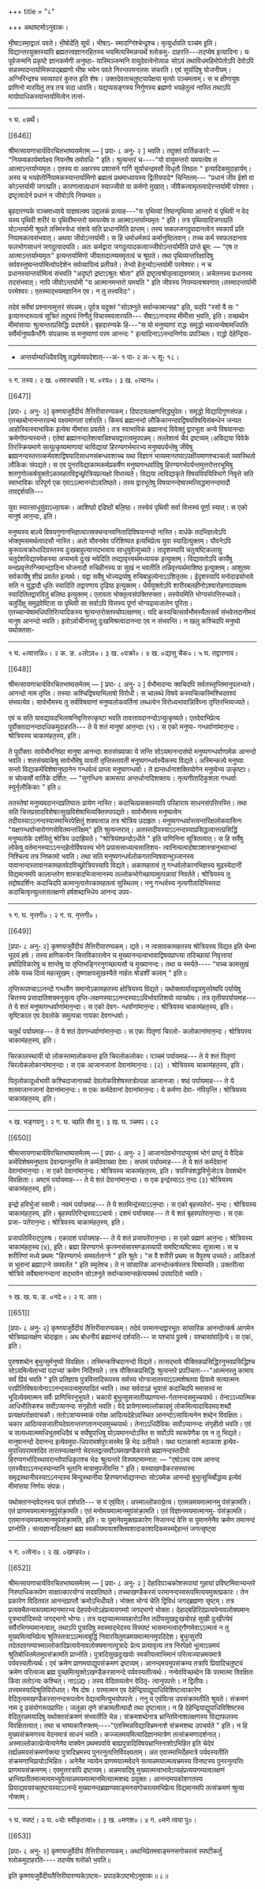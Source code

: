 +++
title = "८"

+++
अथाष्टमोऽनुवाकः।

भी॒षाऽस्मा॒द्वातः॑ पवते। भी॒षोदे॑ति॒ सूर्यः॑। भीषाऽ-
स्मादग्नि॑श्चेन्द्र॒श्च। मृत्युर्धावति पञ्च॑म इ॒ति।
विद्यान्तरयुक्तस्यापि ब्रह्मतत्त्वज्ञानरहितस्य भयमित्यस्मिन्नप्यर्थे श्लोकमु-
दाहरति---तदप्येष इत्यादिना। यः पूर्वजन्मनि प्रकृष्टे ज्ञानकर्मणी अनुष्ठा-
यास्मिञ्जन्मनि वायुदेवत्वेनोत्पन्नः सोऽयं तथाविधमहिमोपेतोऽपि देवोऽपि सन्नस्मादन्तर्यामिरूपाद्ब्रह्मणो भीषा भयेन पवते निरन्तरमनलसः संचरति। एवं सूर्यादिषु योजनीयम्। अग्निरिन्द्रश्च स्वव्यापारं कुरुत इति शेषः। उक्तदेवताचतुष्टयापेक्षया मृत्योः पञ्चमत्वम्। स च क्षीणायुषः प्राणिनो मारयितुं तत्र तत्र सदा धावति। यद्यप्यसङ्गस्य निर्गुणस्य ब्रह्मणो भयहेतुत्वं नास्ति तथाऽपि मायोपाधिकस्यान्तर्यामित्वेन तत्सं-
_____________________________________________________
१ घ. ०न्नर्थे।

[[646]]

श्रीमत्सायणाचार्यविरचितभाष्यसमेतम् — [ प्रपा॰ ८ अनु॰ २ ]
भवति। तदुक्तं वार्तिककारे: — "नियम्यकार्यमापेक्ष्य नियन्तैष तमोवधिः " इति। श्रुत्यन्तरं च----"यो वायुमन्तरो यमयत्येष त आत्माऽन्तर्याम्यमृतः। एतस्य वा अक्षरस्य प्रशासने गार्गि सूर्याचन्द्रमसौ विधृतौ तिष्ठतः " इत्यादिकमुदाहार्यम्।
अस्य च भयहेतोर्नियामकस्यान्तर्यामिणो ब्रह्मत्वं प्रथमाध्यायस्य द्वितीयपादे* चिन्तितम्---
"प्रधानं जीव ईशो वा कोऽन्तर्यामी जगत्प्रति।
कारणत्वात्प्रधानं स्याज्जीवो वा कर्मणो मुखात्।
जीवैकत्वामृतत्वादेरन्तर्यामी परेश्वरः।
द्रष्टृत्वादेर्न प्रधानं न जीवोऽपि नियम्यतः॥

बृहदारण्यके पञ्चमाध्याये याज्ञवल्क्य उद्दालकं प्रत्याह---"यः पृथिव्यां तिष्ठन्पृथिव्या आन्तरो यं पृथिवी न वेद यस्य पृथिवी शरीरं यः पृथिवीमन्तरो यमयत्येष त आत्माऽन्तर्याम्यमृतः " इति। तत्र पृथिव्यादिजगत्प्रति योऽन्तर्यामी श्रूयते तस्मिंस्त्रेधा संशये सति प्राधानमिति प्राप्तम्। तस्य सकलजगदुपादानत्वेन स्वकार्यं प्रति नियामकत्वसंभवात्। अथवा जीवोऽन्तर्यामी। स हि धर्माधर्मरूपं कर्मानुष्ठितवान्। तच्च कर्म स्वफलदानाय फलभोगसाधनं जगदुत्पादयति। अतः कर्मद्वारा जगदुत्पादकत्वाज्जीवोऽन्तर्यामीति प्राप्ते ब्रूम: — "एष त आत्माऽन्तर्याम्यमृतः" इत्यन्तर्यामिणो जीवतादात्म्यममृतत्वं च श्रूयते। तथा पृथिव्यन्तरिक्षादिषु सर्ववस्तुष्वन्तर्यामित्वोपदेशेन सर्वव्यापित्वं प्रतीयते। तेभ्यो हेतुभ्योऽन्तर्यामी परमेश्वरः। न च प्रधानस्यान्तर्यामित्वं संभवति "अदृष्टो द्रष्टाऽश्रुतः श्रोता" इति द्रष्टृत्वश्रोतृत्वाद्यवगमात्। अचेतनस्य प्रधानस्य तदसंभवात्। नापि जीवोऽन्तर्यामी "य आत्मानमन्तरो यमयति " इति जीवस्य नियम्यत्वश्रवणात्।तस्मादन्तर्यामी परमेश्वरः। एतस्माद्भयमज्ञानिन एव। न तु तत्त्वविदः"।

तदेवं सर्वेषां प्रश्नानामुत्तरं संपन्नम्। पूर्वत्र यदुक्तं "सोऽश्नुते सर्वान्कामान्सह" इति, यदपि "रसो वै सः " इत्यानन्दरूपत्वं सूत्रितं तदुभयं निर्णेतुं विचारमवतारयति---
सैषाऽऽनन्दस्य मीमांँसा भ॒वति, इति।
तच्छब्देन मीमांसायाः श्रुत्यन्तरप्रसिद्धिः प्रदर्श्यते। बृहदारण्यके हि---"स यो मनुष्याणां राद्धः समृद्धो भवत्यन्येषामधिपतिः सर्वैर्मानुष्यकैर्भोगैः संपन्नतमः स मनुष्याणां परम आनन्दः " इत्यादिनाऽऽनन्दनिर्णयः प्रपञ्चितः। राद्धो देहेन्द्रिया-
_____________________________________________________
* अन्तर्याम्याधिदैवादिषु तद्धर्मव्यपदेशात्---अ॰ १ पा॰ २ अ॰ ५ सू॰ १८।
___________________________________________________
१ ग. तस्य। २ ख. ०रमारचयति। घ. ०रय०। ३ ख. ०त्यान०।

[[647]]

[प्रपा॰ ८ अनु॰ २] कृष्णयजुर्वेदीयं तैत्तिरीयारण्यकम्।
दिपाटवलक्षणसिद्ध्युपेतः। समृद्धो विद्यादिगुणसंपन्नः। एतच्छब्देनानन्तरग्रन्थे वक्ष्यमाणतां दर्शयति। किमयं ब्रह्मानन्दो लौकिकानन्दवद्विषयविषयिसंबन्धेन जन्यत आहोस्वित्स्वाभाविक इत्येषा मीमांसा प्रवर्तते।
तत्र स्वाभाविकं ब्रह्मानन्दं विवेक्तुं द्वारभूता अन्ये विषयानन्दाः क्रमेणोपन्यस्यन्ते। एतेषां ब्रह्मानन्दलेशत्वान्निश्चयद्वारत्वमुपपन्नम्। तल्लेशत्वं चैवं द्रष्टव्यम्।अविद्यया विवेके तिरस्क्रियमाणे सत्युत्कृष्यमाणायां चाविद्यायां हिरण्यगर्भमारभ्य मनुष्यपर्यन्तेषु जीवेषु ब्रह्मानन्दस्तत्तत्कर्मवशाद्विषयादिसाधनसंबन्धवशाच्च यथा विज्ञानं भाव्यमानतयाऽपक्षीयमाणश्चञ्चलो व्यवस्थितो लौकिकः संपद्यते। स एव पुनरविद्याकामकर्मप्रकर्षेण मनुष्यगन्धर्वादिषु हिरण्यगर्भपर्यन्तमुत्तरोत्तरभूमिषु शतगुणोत्कर्षयुक्तोऽकामहतविद्वच्छ्रोत्रियप्रत्यक्षो विभाव्यते। विद्यया त्वविद्याकृते विषयविपयिविभागे निवृत्ते सति स्वाभाविकः परिपूर्ण एक एवाऽऽत्मानन्दोऽवतिष्ठते। तस्य द्वारभूतेषु विषयानन्देष्वस्मत्सिद्धमानन्दमादौ तावद्दर्शयति---

युवा स्यात्साधुयु॑वाऽध्या॒यकः। आशिष्ठो द्दढिष्ठो॑ बलि॒ष्ठः। तस्येयं
पृथिवी सर्वा वित्तस्य॑ पूर्णा॒ स्यात्। स एको मानुष॑ आन॒न्दः, इति।

मनुष्यस्य बाल्ये विषयगुणानभिज्ञत्वात्स्रक्चन्दनवनितादिविषयानन्दो नास्ति। वार्धके तदभिज्ञत्वेऽपि भोक्तृमसमर्थत्वादसौ नास्ति। अतो यौवनमेव परिशिष्यत इत्यभिप्रेत्य युवा स्यादित्युक्तम्। यौवनेऽपि कुरूपत्वक्रोधादिग्रस्तस्य दुःखबाहुल्यात्तदभावाय साधुयुवेत्युच्यते। तादृशस्यापि चतुःषष्टिकलासु चतुर्दशविद्यास्वेकस्या अप्यभावे दुःखं भवेदिति तव्द्यावृत्त्यर्थमध्यायक इत्युक्तम्। विद्यावतोऽपि कार्येषु मन्दप्रवृत्तेरग्निमान्द्यादिना भोजनादौ रुचिहीनस्य वा सुखं न भवतीति तन्निवृत्त्यर्थमाशिष्ठ इत्युक्तम्। आशुतमः सर्वकार्येषु शीघ्रं प्रवर्तत इत्यर्थः। यद्वा सर्वेषु भोज्यद्रव्येषु रुचिबाहुल्येनाऽऽशितृतमः। ईदृशस्यापि मनोदार्ढ्याभावे सति न युद्धादौ धृतिः स्यादिति तद्वारणाय दृढिष्ठ इत्युक्तम्। धैर्ययुक्तोऽपि शारीरबलहीनोऽश्वारोहणादावक्षमः स्यादितितद्वारयितुं बलिष्ठ इत्युक्तम्। एतावता भोक्तृत्वसंपक्तिरुक्ता। तस्येयमिति भोग्यसंपत्तिरुच्यते। चतुर्दिक्षु समुद्रवेष्टिता या पृथिवी सा सर्वाऽपि वित्तस्य पूर्णा भोग्यद्रव्यजातेन पूरिता। एतच्चान्येषामधिपतिरित्यादिकस्य श्रुत्यन्तरोक्तस्योपलक्षणम्। यदि कस्यचित्सार्वभौमस्यैतत्सर्वं संभवेत्तदानीमयं मानुष आनन्दो भवति। इतोऽर्वाचीनास्तु दुःखमिश्रत्वादानन्दा एव न संभवन्ति। न खलु कश्चिदपि मनुष्यो यथोक्तसा-
_____________________________________________________
१ घ. ०त्वात्तन्नि०। २ क. ङ. ०लोऽव०। ३ ख. ०पक्रो०। ४ ख. ०द्यासु चैक०। ५ घ. तद्वारणाय।

[[648]]

श्रीमत्सायणाचार्यविरचितभाष्यसमेतम् — [ प्रपा॰ ८ अनु॰ २ ]
र्वभौमादन्यः क्वचिदपि सर्वतस्तृप्तिमानुपलभ्यते। आनन्दो नाम तृप्तिः। तस्याः कश्चिद्विषयाभिलाषो विरोधी। स चालब्धे विषये कस्यचित्कस्मिंश्चिदवश्यं संभवत्येव। सार्वभौमस्य तु सर्वविषयाणां मनुष्यलोकवर्तिनां लब्धत्वेन विरोध्यभावान्निर्विघ्ना तृप्तिरभिव्यज्यते।

एवं च सति यावद्यावदभिलाषनिवृत्तिरुत्कृष्टा भवति तावत्तावदानन्दोऽप्युत्कृष्यते। एतदेवाभिप्रेत्य पूर्वोक्तादानन्दादधिकमुदाहरति---
ते ये शतं मानुषा॑ आन॒न्दाः (१)। स एको मनुष्य-
गन्धर्वाणा॑मान॒न्दः। श्रोत्रियस्य चाकाम॑हत॒स्य, इति।

ते पूर्वोक्ताः सार्वभौमनिष्ठा मानुषा आनन्दाः शतसंख्याका ये सन्ति सोऽयमानन्दसंघो मनुष्यगन्धर्वाणामेक आनन्दो भवति। शतसंख्याकेषु सार्वभौमेषु यावती तृप्तिस्तावती मनुष्यगन्धर्वस्यैकस्य विद्यते। अस्मिन्कल्पे मनुष्याः सन्तो विद्याकर्मविशेषानुष्ठानेन गन्धर्वत्वं प्राप्ता मनुष्यगन्धर्वाः। ते ह्यन्तर्धानाशक्तियोगेन मनुष्येभ्य उत्कृष्टाः।
स चोत्कर्षो वार्तिके दर्शित: —
"सुगन्धिनः कामरूपा अन्तर्धानादिशक्तयः।
नृत्यगीतादिकुशला गन्धर्वाः स्युर्नृलौकिकाः " इति॥

ततस्तेषां मनुष्यवदानन्दप्रतिघातः प्रायेण नास्ति। कदाचित्प्रसक्तस्यापि परिहाराय साधनसंपत्तिरस्ति। तथा सति चित्तप्रसादविशेषात्सुखविशेषाभिव्यक्तिरुपपद्यते। सार्वभौमस्य मनुष्यत्वेन तदीयस्याऽऽनन्दस्यास्माभिरपेक्षितुं शक्यत्वान्न तत्र श्रोत्रिय उदाहृतः। मनुष्यगन्धर्वास्त्वन्तरिक्षलोकवासिनः "यक्षगन्धर्वाप्सरोगणसेवितमन्तरिक्षम्" इति श्रुत्यन्तरात्। अतस्तदीयस्याऽऽनन्दस्याप्रसिद्धत्वात्तत्प्रसिद्धिं मनुष्यलोके दर्शयितुं श्रोत्रिय उदाह्रियते। "श्रोत्रियंश्छन्दोऽधीते " इति पाणिनिना सूत्रितत्वात्। स हि सर्वेषु लोकेषु वर्तमानस्याऽऽनन्दहेतोर्विषयस्य भोगे प्रयाससाध्यत्वसातिशय-
त्वानित्यत्वदोषाञ्शास्त्रानुभवाभ्यां निश्चित्य तत्र निष्कामो भवति। तथा सति मनुष्यगन्धर्वलोकगतान्विषयान्भुञ्जानस्य यावानान्दस्तावानकामहतवेदविच्छ्रोत्रियस्यापि विद्यते। अकामहतत्वं तु गन्धर्वलोकानभिज्ञस्य मूढस्येदानीं विद्यमानमपि कालान्तरेण शास्त्रादभिजानानस्य तल्लोकभोगेच्छायामुत्पन्नायां निवर्तते। श्रोत्रियस्य तु तद्दोषदर्शिनः कदाचिदपि कामानुत्पत्तेरकामहतत्वं सुस्थितम्। ननु गन्धर्वस्य नृत्यगीतादिभिस्तदा कदाचित्वृत्त्युल्लासलक्षणो हर्षशब्दाभिधेय आनन्द उपप-
___________________________________________________
१ ग. घ. नृत्तगी०। २ ग. घ. नृत्तगी०।

[[649]]

[प्रपा॰ ८ अनु॰ २] कृष्णयजुर्वेदीयं तैत्तिरीयारण्यकम्।
द्यते। न त्वसावकामहतस्य श्रोत्रियस्य विद्यत इति चेन्मा भूदयं हर्षः। तस्य क्षणिकत्वेन चित्तविकारत्वेन च मुख्यानन्दत्वाभावाद्विषयप्राप्त्या तदिच्छायां निवृत्तायां हर्षादिविकारेषु च शान्तेषु या तृप्तिभङ्गिरनुगच्छत्यसौ च मुख्यानन्दः।
तथा च स्मर्यते----
"यच्च कामसुखं लोके यच्च दिव्यं महत्सुखम्।
तृष्णाक्षयसुखस्यैते नार्हतः षोडशीं कलाम् " इति॥

तृप्तिरूपश्चाऽऽनन्दो गन्धर्वेण समानोऽकामहतस्य क्षोत्रियस्य विद्यते। यथोक्तपर्यायद्वयमुत्तरेष्वपि पर्यायेषु चित्तस्य प्रसादातिशयमनुसृत्य तृप्ति-लक्षणस्याऽऽनन्दस्याऽऽविर्भावातिशयो व्याख्येयः।
तत्र तृतीयपर्यायमाह---
ते ये शतं मनुष्यगन्धर्वाणा॑मान॒न्दाः। स एको देवग-
न्धर्वाणा॑मान॒न्दः। श्रोत्रियस्य चाकाम॑हत॒स्य, इति।
सृष्टिकाल एव देवलोके समुत्पन्ना गायका देवगन्धर्वाः।

चतुर्थं पर्यायमाह---
ते ये शतं देवगन्धर्वाणा॑मान॒न्दाः। स एकः पितृणां चिरलो-
कलोकाना॑मान॒न्दः। श्रोत्रियस्य चाकाम॑हत॒स्य, इति।

चिरकालस्थायी यो लोकस्तमालोकयन्त इति चिरलोकलोकाः।
पञ्चमं पर्यायमाह---
ते ये शतं पितृणां चिरलोकलोकाना॑मान॒न्दाः।
स एक आजानजानां देवाना॑मान॒न्दः।
(२) । श्रोत्रियस्य चाकाम॑हत॒स्य, इति।

पितृलोकादूर्ध्वभावी कश्चिदाजानाख्यो देवलोकविशेषस्तत्रोत्पन्ना आजानजाः।
षष्ठं पर्यायमाह---
ते ये शतमाजानजानां देवाना॑मान॒न्दः। स एकः
कर्मदेवानां देवाना॑मान॒न्दः। ये कर्मणा देवा-
न॑पिय॒न्ति। श्रोत्रियस्य चाकाम॑हत॒स्य, इति।
________________________________________________
१ ख. भङ्गयनु। २ ग. घ. च्छति सैव मु। ३ ख. घ. ञ्चमप।
८२

[[650]]

श्रीमत्सायणाचार्यविरचितभाष्यसमेतम् — [ प्रपा॰ ८ अनु॰ २ ]
आजानदेवभोगादप्युत्तमं भोगं प्राप्तुं ये वैदिकं कर्मविशेषमनुष्ठाय देवान्प्राप्नुवन्ति ते कर्मदेवाख्या देवाः।
सप्तमं पर्यायमाह---
ते ये शतं कर्मदेवानां देवाना॑मान॒न्दाः। स एको
देवाना॑मान॒न्दः। श्रोत्रियस्य चाकाम॑हत॒स्य, इति।
त्रयस्त्रिंशद्धविर्भुजोऽत्र देवशब्देन विवक्षिताः।
अष्टमं पर्यायमाह---
ते ये शतं देवाना॑मान॒न्दाः। स एक इन्द्र॑स्याऽऽ
न॒न्दः (३) श्रोत्रियस्य चाकाम॑हत॒स्य, इति।

इन्द्रो हविर्भुजां स्वामी।
नवमं पर्यायमाह---
ते ये शतमिन्द्र॑स्याऽऽन॒न्दाः। स एको बृहस्पतेरा॑-
न॒न्दः। श्रोत्रियस्य चाकाम॑हत॒स्य, इति।
बृहस्पतिरिन्द्रस्याऽऽचार्यः।
दशमं पर्यायमाह---
ते ये शतं बृहस्पते॑रान॒न्दाः। स एकः प्रजा-
पते॑रान॒न्दः। श्रोत्रियस्य चाकाम॑हत॒स्य, इति।

प्रजापतिर्विराट्पुरुषः।
एकादशं पर्यायमाह---
ते ये शतं प्रजापते॑रान॒न्दाः। स एको प्रह्मण॑
आन॒न्दः। श्रोत्रियस्य चाकाम॑हत॒स्य (४), इति।
ब्रह्मा हिरण्यगर्भः कृत्स्नसंसारमण्डलव्यापी समष्टिव्यष्टिरूपः सूत्रात्मा। स च शरीरिणां मध्ये प्रथमः "हिरण्यगर्भः समवर्तताग्ने " इति श्रुतेः।
"स वै शरीरी प्रथमः स वैपुरुष उच्यते।
आदिकर्ता स भूतानां ब्रह्माऽग्ने समवर्तत " इति स्मृतेश्च।
ते न सांसारिक आनन्दोत्कर्षस्तत्र विश्राम्यति। उक्तरीत्या श्रोत्रिये सर्वेषामानन्दानां सद्भावेन सोऽश्नुते सर्वान्कामान्सहेत्ययमर्थ उपपादितो भवति।
______________________________________________________
१ ख. ख. घ. ङ. ०नदे ०। २ घ. अतः।

[[651]]

[प्रपा॰ ८ अनु॰ २] कृष्णयजुर्वेदीयं तैत्तिरीयारण्यकम्।
तदेवं परमानन्दद्वारभूतः सांसारिक आनन्दोत्कर्ष आगमेन श्रोत्रियप्रत्यक्षेण चोदाहृतः। अथ बोधनीयं ब्रह्मानन्दं दर्शयति---
स यश्चा॑यं पु॒रुषे। यश्चासा॑वादि॒त्ये। स एकः॑, इति।

पुरुषशब्देन बुभुत्सुर्मनुष्यो विवक्षितः। तस्मिन्कश्चिदानन्दो विद्यते। तत्सद्भावे यौक्तिकप्रसिद्धिरनुभवप्रसिद्धिश्च सोऽयमित्येताभ्यां पदाभ्यां क्रमेण निर्दिश्यते। तत्र यौक्तिकप्रसिद्धिः श्रुत्यन्तरे प्रपञ्चिता---"आत्मनस्तु कामाय सर्वं प्रि॑यं भवति " इति प्रतिज्ञाय पुत्रवित्तादिरूपस्य सर्वस्य भोग्यजातस्याऽऽत्मशेषतया प्रियत्वे सत्यात्मनः परप्रीतिविषयत्वेनाऽऽनन्दरूपत्वमुपपादितं भवति। तथा सर्वदाऽहं भूयासं कदाचिदपि ममासत्त्वं मा भूदित्येवमात्मन सर्वैः प्राणिभिरनुभूयते। चकारो बुभुत्सुसजातीयप्राण्यन्त-र्गतानन्दसमुच्चयार्थः। तेनाऽऽध्यात्मिक आधिभौतिकश्च सर्वोऽप्यानन्दः संगृहीतो भवति। वेदे प्रायेणास्माल्लोकादमुं लोकमित्यादाविदमदःशब्दौ प्रत्यक्षपरोक्षवाचकौ। ततोऽत्राप्यस्माकं परोक्ष आदित्यदेहेऽवस्थित आनन्दोऽसावित्यनेन शब्देन विवक्षितः। चकार आदित्यसजातीयदेवतान्तरगतानन्दसमुच्चयार्थः। तेनाऽऽधिदैविकः सर्वोऽप्यानन्दः संगृहीतो भवति। एवं च सत्यध्यात्ममधिभूतमधिदैवं च सर्वेषूपाधिषु योऽयमानन्दोऽस्ति स सर्वोऽपि स्वरूपेणैक एव न तु भिद्यते। मानुषानन्दो देवानन्द इत्येवमुपा-धिपरामर्शपुरःसरमेव हि भेदः प्रतीयते। यथा घटाकाशो मठाकाश इत्येव-मुपाधिपरामर्शादेव तारतम्यलक्षणो भेदस्तद्वत्सर्वोऽयमखण्डैकरसो ब्रह्मानन्दस्तदीयो हिरण्यगर्भादिस्थावरान्तोपाधिकृतश्च भेदः श्रुत्यन्तरे विस्पष्टमाम्नात: — "एषोऽस्य परम आनन्द एतस्यैवाऽऽनन्दस्यान्यानि भूतानि मात्रामुपजीवन्ति " इति। यस्याखण्डैकरसस्यास्य समृद्रस्थानीयस्याऽऽनन्दस्य बिन्दुस्थानीया हिरण्यगर्भाद्यानन्दाः सोऽयमेक आनन्दो बुभुत्सुभिर्बोद्धव्य इत्येवं मीमांसया निर्णयः संपन्नः।

यथोक्तानन्दवेदनस्य फलं दर्शयति---
स य॑ एवं॒वित्। अस्माल्लो॑कात्प्रे॒त्य। एतमन्नमयमात्मानमु
प॑संक्रा॒मति। एतं प्राणमयमात्मानमुपु॑संक्रा॒मति। एतं
मनोमयमात्मानमुप॑संक्रा॒मति। एतं विज्ञानमयमात्मानमु-
प॑संक्रा॒मति। एतमानन्दमयमात्मानमुप॑संक्रा॒मति, इति।
यः पुमानेवमुक्तप्रकारेण निजानन्दं वेत्ति स पुमाननेनैव क्रमेण तमानन्दं प्राप्नोति। सत्यज्ञानादिलक्षणं ब्रह्म स्वकीयमायाशक्तिवशादाकाशादिकमस्मद्देहान्तं जगत्सृष्ट्वा
___________________________________________________
१ ग. ०त्वेना०। २ ख. ०खण्डर०।

[[652]]

श्रीमत्सायणाचार्यविरचितभाष्यसमेतम् — [ प्रपा॰ ८ अनु॰ २ ]
देहादिपञ्चकोशरूपायां गुहायां प्रविष्टमिवाभ्यन्तरे निरुपाधिकरूपेण साक्षात्कारयोग्यं सदवतिष्ठते। तच्चाखण्डैकरसं परमानन्दस्वरूपमित्ययमुक्तप्रकारः। तेन प्रकारेण विदितवत आनन्दप्राप्तौ क्रमोऽभिधीयते। भोक्ता भोग्यं चेति द्विविधं जगद्ब्रह्मणा सृष्टम्। तत्र प्रत्यक्चैतन्यरूपमात्मानमारभ्य देहपर्यन्तोऽहंप्रत्ययगम्यो जगद्भागो भोक्ता। देहाद्बहिरिदंप्रत्ययेनावलोक्यमानः पुत्रभार्यादिरूपो जगद्भागो भोग्यः। तत्र यद्यप्यात्मव्यवहारोऽस्ति तदीयसुखदुःखयोरहं सुखी दुःखीत्येवं सर्वैरभिगम्यमानत्वात्, तथाऽपि पुत्रादिषु स्वस्माद्भेदस्य विस्पष्टं भासमानत्वाद्गौणमेवाऽऽत्मत्वं न तु मुख्यमित्यभिप्रेत्य श्रुतिस्तत्राऽऽत्मत्वबुद्धिं निवारयितुमन्नमयमात्मानमुपदिदेश। बुभुत्सुरपि तदेतदवगम्यास्माल्लोकादिप्रत्ययेनावलोक्यमानात्पुत्रादेः प्रेत्य प्रत्यावृत्य तत्र निरपेक्षो भूत्वाऽन्नमयं श्रुतिबोधितमेतमुपसंक्रामति प्राप्नोति। पुत्रादिसुखदुःखयोः स्वकीयत्वाभिमानं परित्यज्यान्नमयमात्रे पर्यवस्यतीत्यर्थः। एवं क्रमेण प्राणमयाद्युपसंक्रमणं द्रष्टव्यम्। आनन्दमयमुपसंक्रम्य तत्रापि प्रियादिचतुष्टयं क्रमेण परित्यज्य ब्रह्म पुच्छमित्युक्तेऽखण्डैकरसानन्दे पर्यवस्यतीत्यर्थः। नन्वेवंविच्छब्देन किं परमात्मा विवक्षितः किंवा ततोऽन्यः कश्चित्। नाऽऽद्यः। तस्य वेदितव्यत्वेन वेदितृ-
त्वानुपपत्तेः। न द्वितीयः। तत्त्वमस्यादिश्रुतिविरोधात्। नैष दोषः। परमात्मन एव देहेन्द्रियाद्युपाधिविशिष्टत्वाकारेण वेदितृत्वमखण्डैकरसानन्दरूपत्वेन वेद्यत्वमित्युभयोपपत्तेः। ननु य एवंवित्स उपसंक्रामतीति श्रूयते। संक्रमणं नाम दृ ढसंयोगरूपप्राप्तिः। जलूका तृणे संक्रामतीत्यादौ तथा दृष्टत्वात्। न हि देहेन्द्रियाद्युपाधिविशिष्टस्य वेदितुरन्नमयादिषु यथोक्तसंक्रमणं संभवतीति चेन्न। संक्रमशब्देनात्र भ्रान्तिविनाशलक्षणस्य विद्याफलस्य विवक्षितत्वात्। तथा च भाष्यकारैरुक्तम्----"एतस्मिन्नविद्याविभ्रमनाशे संक्रमशब्द उपचर्यते " इति। न हि मुख्यसंक्रमणस्य वेदनमात्रं साधनं भवति। कज्जलमयमित्यादिज्ञानमात्रेण तत्संक्रमणादर्शनात्। अस्माल्लोकात्प्रेत्येत्यनेनैव वाक्येन प्रथमपर्याये बाह्यपुत्रादिविषयभ्रान्तिनाशोऽभिहित इति चेदेवं तर्ह्यन्नमयसंक्रमणोक्त्या पुत्रादिभ्रमस्य पुनरनुत्पत्तिर्विवक्ष्यताम्। अत एवास्माभिर्देहमात्रे पर्यवस्यतीति संक्रमणाभिप्रायोऽभिहितः। अनेनैव न्यायेन प्राणमयात्मवेदने सत्यन्नमयात्मत्वभ्रमस्य विनष्टस्य पुनरनुत्पत्तिः प्राणमयसंक्रमणम्। एवमुत्तरत्रापि द्रष्टव्यम्। अन्नमयादिषु मुख्यात्मत्वाभावेऽप्यहंप्रत्ययगम्यत्वलक्षणं भ्रान्तिप्रतीतमात्मत्वमभ्युपेत्यान्नमयमात्मानमित्यात्मशब्दः प्रयुक्तः। आनन्दमयकोशगतस्य प्रियाद्यवयवचतुष्टयस्याऽऽनन्दे मुख्यानन्दब्रह्मण्यवाङ्मनसगोचरत्वमभिप्रेत्य विद्यमानमपि तत्संक्रमणं श्रुत्या नोक्तम्।
_____________________________________________________
१ घ. स्पष्टं। २ घ. ०योः स्वीकृतत्वा०। ३ ख. ०मणश०। ४ ग. ०मणे त्वया पु०।

[[653]]

[प्रपा॰ ८ अनु॰ २] कृष्णयजुर्वेदीयं तैत्तिरीयारण्यकम्।
अथाभिप्रेतमवाङ्मनसगोचरत्वं स्पष्टीकर्तुं श्लोकमुदाहरति----
तदप्येष श्लो॑को भ॒वति॥

इति कृष्णयजुर्वेदीयतैत्तिरीयारण्यकेऽष्टमः-
प्रपाठकेऽष्टमोऽनुवाकः॥ ८॥
